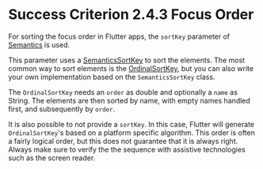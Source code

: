 # Success Criterion 2.4.3 Focus Order

For sorting the focus order in Flutter apps, the `sortKey` parameter of [Semantics](https://api.flutter.dev/flutter/semantics/SemanticsProperties-class.html) is used.

This parameter uses a [SemanticsSortKey](https://api.flutter.dev/flutter/semantics/SemanticsSortKey-class.html) to sort the elements. The most common way to sort elements is the [OrdinalSortKey](https://api.flutter.dev/flutter/semantics/OrdinalSortKey-class.html), but you can also write your own implementation based on the `SemanticsSortKey` class.

The `OrdinalSortKey` needs an `order` as double and optionally a `name` as String. The elements are then sorted by name, with empty names handled first, and subsequently by `order`.

It is also possible to not provide a `sortKey`. In this case, Flutter will generate `OrdinalSortKey`'s based on a platform specific algorithm. This order is often a fairly logical order, but this does not guarantee that it is always right. Always make sure to verify the the sequence with assistive technologies such as the screen reader.
